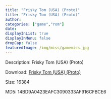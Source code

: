 ```yaml
---
title: "Frisky Tom (USA) (Proto)"
title: "Frisky Tom (USA) (Proto)"
author: 
categories: ["game","rom"]
date: 
displayInList: true
displayInMenu: false
dropCap: false
featuredImage: /img/miss/gamemiss.jpg
---
```


Description: Frisky Tom (USA) (Proto)

Download: <a href="https://kknackGearCT.ctfile.com/fs/2629127-327667744" target = "_blank" rel = "nofollow" > Frisky Tom (USA) (Proto)</a>

Size: 16384

MD5: 14BD9A0423EAFC3090333AF916CFBCE6

